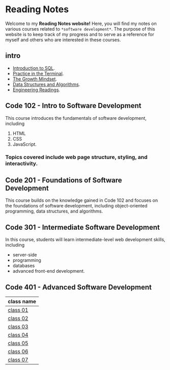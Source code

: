 # Reading Notes

Welcome to my **Reading Notes website!** Here, you will find my notes on various courses related to `*software development*`. The purpose of this website is to keep track of my progress and to serve as a reference for myself and others who are interested in these courses.
##  intro 
- [Introduction to SQL](Introduction_to_SQL.md).
- [Practice in the Terminal](/Practice_in_the_Terminal.md).
- [The Growth Mindset](/The_Growth_Mindset.md).
- [Data Structures and Algorithms](/Data_Structures.md).
- [Engineering Readings](/Engineering_Readings.md).
## Code 102 - Intro to Software Development

This course introduces the fundamentals of software development, including
1. HTML
2. CSS
3. JavaScript.
### Topics covered include web page structure, styling, and interactivity.

## Code 201 - Foundations of Software Development

This course builds on the knowledge gained in Code 102 and focuses on the foundations of software development, including object-oriented programming, data structures, and algorithms.

## Code 301 - Intermediate Software Development

In this course, students will learn intermediate-level web development skills, including 
- server-side
- programming
- databases
- advanced front-end development.

## Code 401 - Advanced Software Development


class name | 
---|
[class 01](/classes/class1/class1.md)|
[class 02](/classes/class02/class02.md)|
[class 03](/classes/class03/class03.md)|
[class 04](/classes/class04/class04.md)|
[class 05](/classes/class05/class05.md)|
[class 06](/classes/class06/class06.md)|
[class 07](/classes/class07/class07.md)|